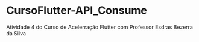 # CursoFlutter-API_Consume
Atividade 4 do Curso de Acelerração Flutter com Professor Esdras Bezerra da Silva

